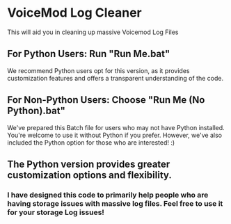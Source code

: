# VoiceMod Log Cleaner
This will aid you in cleaning up massive Voicemod Log Files

## For Python Users: Run "Run Me.bat"
We recommend Python users opt for this version, as it provides customization features and offers a transparent understanding of the code.

## For Non-Python Users: Choose "Run Me (No Python).bat"
We've prepared this Batch file for users who may not have Python installed. You're welcome to use it without Python if you prefer. However, we've also included the Python option for those who are interested! :)

## The Python version provides greater customization options and flexibility.

### I have designed this code to primarily help people who are having storage issues with massive log files. Feel free to use it for your storage Log issues!
